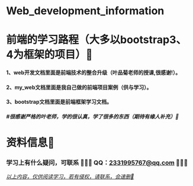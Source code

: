# Web_development_information

# 前端的学习路程（大多以bootstrap3、4为框架的项目）📌

#### 1、web开发文档里面是前端技术的整合升级（叶品菊老师的授课,很感谢!）。

#### 2、my_web文档里面是我自己做的前端项目案例（供与学习）。

#### 3、bootstrap文档里面是前端框架学习文档。

##### #很感谢严格的叶老师，学的很认真，学了很多的东西（期待有缘人补充）🍻

# 资料信息📌

### 学习上有什么疑问，可联系 🍥🍥🍥 QQ：2331995767@qq.com  🍥🍥🍥

<u>*以上内容，仅供阅读学习，若有侵权，请联系，会速删📌*</u>

